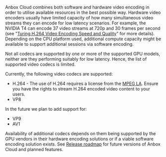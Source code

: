 Anbox Cloud combines both software and hardware video encoding in order to utilise available resources in the best possible way. Hardware video encoders usually have limited capacity of how many simultaneous video streams they can encode for low latency scenarios. For example, the NVIDIA T4 can encode 37 video streams at 720p and 30 frames per second (see "[Turing H.264 Video Encoding Speed and Quality](https://devblogs.nvidia.com/turing-h264-video-encoding-speed-and-quality/)" for more details). Depending on the CPU platform used, additional compute capacity might be available to support additional sessions via software encoding.

Not all codecs are supported by one or more of the supported GPU models, neither are they performing suitably for low latency. Hence, the list of supported video codecs is limited.

Currently, the following video codecs are supported:

 * H.264 - The use of H.264 requires a license from the [MPEG LA](https://www.mpegla.com/). Ensure you have the rights to stream H.264 encoded video content to your users.
 * VP8

In the future we plan to add support for:

 * VP9
 * AV1

Availability of additional codecs depends on them being supported by the GPU vendors in their hardware encoding solutions or if a viable software encoding solution exists. See [Release roadmap](https://discourse.ubuntu.com/t/19359) for future versions of Anbox Cloud and planned features.
